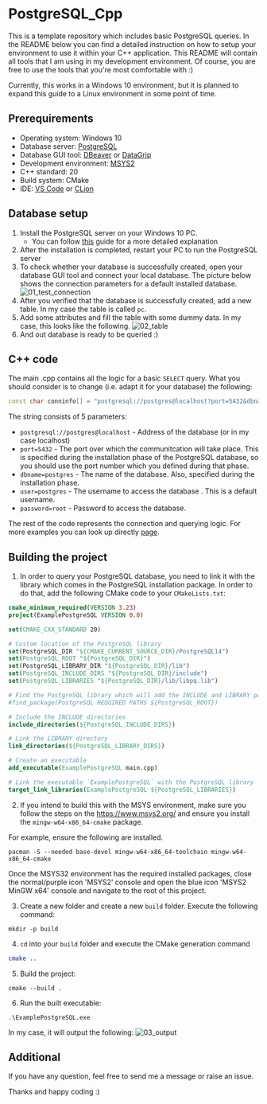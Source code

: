 # PostgreSQL_Cpp #

This is a template repository which includes basic PostgreSQL queries. In the README below you can find a detailed instruction on how to setup your environment to use it within your C++ application. This README will contain all tools that I am using in my development environment. Of course, you are free to use the tools that you're most comfortable with :)

Currently, this works in a Windows 10 environment, but it is planned to expand this guide to a Linux environment in some point of time.

## Prerequirements ##

* Operating system: Windows 10
* Database server: [PostgreSQL](https://www.postgresql.org/download/)
* Database GUI tool: [DBeaver](https://dbeaver.io/) or [DataGrip](https://www.jetbrains.com/datagrip/download/download-thanks.html?platform=windows)
* Development environment: [MSYS2](https://www.msys2.org/)
* C++ standard: 20
* Build system: CMake
* IDE: [VS Code](https://code.visualstudio.com/) or [CLion](https://www.jetbrains.com/clion/)

## Database setup ##

1. Install the PostgreSQL server on your Windows 10 PC.
    + You can follow [this](https://www.2ndquadrant.com/en/blog/pginstaller-install-postgresql/) guide for a more detailed explanation
2. After the installation is completed, restart your PC to run the PostgreSQL server
3. To check whether your database is successfully created, open your database GUI tool and connect your local database. The picture below shows the connection parameters for a default installed database.
![01_test_connection](/Assets/01_db_connection_test.PNG)
4. After you verified that the database is successfully created, add a new table. In my case the table is called `pc`.
5. Add some attributes and fill the table with some dummy data. In my case, this looks like the following. 
![02_table](/Assets/02_table.PNG)
6. And out database is ready to be queried :)

## C++ code ##

The main .cpp contains all the logic for a basic `SELECT` query. What you should consider is to change (i.e. adapt it for your database) the following:
```cpp
const char conninfo[] = "postgresql://postgres@localhost?port=5432&dbname=postgres&user=postgres&password=root";
```
The string consists of 5 parameters:
* `postgresql://postgres@localhost` - Address of the database (or in my case localhost)
* `port=5432` - The port over which the communitcation will take place. This is specified during the installation phase of the PostgreSQL database, so you should use the port number which you defined during that phase.
* `dbname=postgres` - The name of the database. Also, specified during the installation phase.
* `user=postgres` - The username to access the database . This is a default username.
* `password=root` - Password to access the database.

The rest of the code represents the connection and querying logic. For more examples you can look up directly [page](https://gist.github.com/ictlyh/12fe787ec265b33fd7e4b0bd08bc27cb).

## Building the project ##

1. In order to query your PostgreSQL database, you need to link it with the library which comes in the PostgreSQL installation package. In order to do that, add the following CMake code to your `CMakeLists.txt`:

```cmake
cmake_minimum_required(VERSION 3.23)
project(ExamplePostgreSQL VERSION 0.0)

set(CMAKE_CXX_STANDARD 20)

# Custom location of the PostgreSQL library
set(PostgreSQL_DIR "${CMAKE_CURRENT_SOURCE_DIR}/PostgreSQL14")
set(PostgreSQL_ROOT "${PostgreSQL_DIR}")
set(PostgreSQL_LIBRARY_DIR "${PostgreSQL_DIR}/lib")
set(PostgreSQL_INCLUDE_DIRS "${PostgreSQL_DIR}/include")
set(PostgreSQL_LIBRARIES "${PostgreSQL_DIR}/lib/libpq.lib")

# Find the PostgreSQL library which will add the INCLUDE and LIBRARY paths
#find_package(PostgreSQL REQUIRED PATHS ${PostgreSQL_ROOT})

# Include the INCLUDE directories
include_directories(${PostgreSQL_INCLUDE_DIRS})

# Link the LIBRARY directory
link_directories(${PostgreSQL_LIBRARY_DIRS})

# Create an executable
add_executable(ExamplePostgreSQL main.cpp)

# Link the executable `ExamplePostgreSQL` with the PostgreSQL library
target_link_libraries(ExamplePostgreSQL ${PostgreSQL_LIBRARIES})
```

2. If you intend to build this with the MSYS environment, make sure you follow the steps on the https://www.msys2.org/ and ensure you install the
`mingw-w64-x86_64-cmake` package. 

For example, ensure the following are installed.

```shell
pacman -S --needed base-devel mingw-w64-x86_64-toolchain mingw-w64-x86_64-cmake
```

Once the MSYS32 environment has the required installed packages, close the normal/purple icon 'MSYS2' console and open the blue icon 'MSYS2 MinGW x64' console and navigate to the root of this project.

3. Create a new folder and create a new `build` folder. Execute the following command:
```shell
mkdir -p build
```
4. `cd` into your `build` folder and execute the CMake generation command
```cmake
cmake ..
```
5. Build the project:
```shell
cmake --build .
```
6. Run the built executable:
```shell
.\ExamplePostgreSQL.exe
```
In my case, it will output the following:
![03_output](/Assets/03_output.PNG)


## Additional ##

If you have any question, feel free to send me a message or raise an issue.

Thanks and happy coding :)
